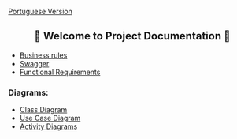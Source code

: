 <a href="https://github.com/Squad-Back-End/reprography-nodejs/blob/master/docs/README.md">Portuguese Version</a>

<h2 align="center"> 📄 Welcome to Project Documentation 📄 </br></h2>



  * [Business rules](https://github.com/Squad-Back-End/reprography-nodejs/blob/master/docs/business_rules/README-en.md)
  * [Swagger](https://github.com/Squad-Back-End/reprography-nodejs/blob/master/docs/swagger/README-en.md)
  * [Functional Requirements]()


### Diagrams: 

 * [Class Diagram](https://github.com/Squad-Back-End/reprography-nodejs/blob/master/docs/diagrams/diagramas_de_classe/Diagramas%20de%20Classe%20%20Back-End%20V1.png)
 * [Use Case Diagram](https://github.com/Squad-Back-End/reprography-nodejs/blob/master/docs/diagrams/diagramas_casos_de_uso/Diagrama_de_Caso_de_Uso.png)
 * [Activity Diagrams](https://github.com/Squad-Back-End/reprography-nodejs/tree/master/docs/diagrams/diagramas_de_atividade)


